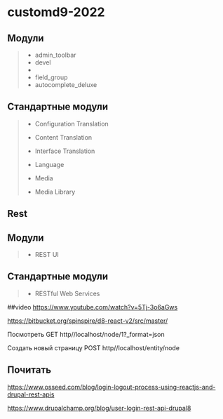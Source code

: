 # customd9-2022


## Модули
> * admin_toolbar
> * devel
> *
> * field_group
> * autocomplete_deluxe

## Стандартные модули
> * Configuration Translation
> * Content Translation
> * Interface Translation
> * Language
>
> * Media
> * Media Library
>

## Rest


## Модули
> * REST UI
>
>

## Стандартные модули
> * RESTful Web Services
>
>

##video
https://www.youtube.com/watch?v=5Tj-3o6aGws

https://bitbucket.org/spinspire/d8-react-v2/src/master/

Посмотреть
GET http//localhost/node/1?_format=json

Создать новый страницу
POST http//localhost/entity/node

## Почитать
https://www.osseed.com/blog/login-logout-process-using-reactjs-and-drupal-rest-apis

https://www.drupalchamp.org/blog/user-login-rest-api-drupal8
